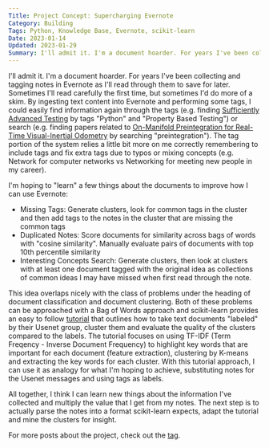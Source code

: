 ```yaml
---
Title: Project Concept: Supercharging Evernote
Category: Building
Tags: Python, Knowledge Base, Evernote, scikit-learn
Date: 2023-01-14
Updated: 2023-01-29
Summary: I'll admit it. I'm a document hoarder. For years I've been collecting and tagging notes in Evernote as I'll read through them to save for later. Can I use that hoarding to learn better?
---
```


I'll admit it. I'm a document hoarder. For years I've been collecting and
tagging notes in Evernote as I'll read through them to save for later.
Sometimes I'll read carefully the first time, but sometimes I'd do more of a
skim. By ingesting text content into Evernote and performing some tags, I could
easily find information again through the tags (e.g. finding 
[Sufficiently Advanced Testing](https://zhd.dev/sufficiently/) by tags 
"Python" and "Property
Based Testing") or search (e.g. finding papers related to 
[On-Manifold Preintegration for Real-Time Visual-Inertial Odometry](https://rpg.ifi.uzh.ch/docs/TRO16_forster.pdf) by searching
"preintegration"). The tag portion of the system relies a little bit more on me
correctly remembering to include tags and fix extra tags due to typos or mixing
concepts (e.g. Network for computer networks vs Networking for meeting new
people in my career).

I'm hoping to "learn" a few things about the documents to improve how I can use
Evernote:

- Missing Tags: Generate clusters, look for common tags in the cluster and then add tags to the notes in the cluster that are missing the common tags
- Duplicated Notes: Score documents for similarity across bags of words with "cosine similarity". Manually evaluate pairs of documents with top 10th percentile similarity 
- Interesting Concepts Search: Generate clusters, then look at clusters with at least one document tagged with the original idea as collections of common ideas I may have missed when first read through the note.

This idea overlaps nicely with the class of problems under the heading of
document classification and document clustering. Both of these problems can be
approached with a Bag of Words approach and scikit-learn provides an easy to
follow 
[tutorial](https://scikit-learn.org/stable/auto_examples/text/plot_document_clustering.html) 
that outlines how to take text documents "labeled" by their Usenet group,
cluster them and evaluate the quality of the clusters compared to the labels.
The tutorial focuses on using TF-IDF (Term Freqency - Inverse Document
Frequency) to highlight key words that are important for each document (feature
extraction), clustering by K-means and extracting the key words for each
cluster. With this tutorial approach, I can use it as analogy for what I'm
hoping to achieve, substituting notes for the Usenet messages and using tags as
labels.

All together, I think I can learn new things about the information I've
collected and multiply the value that I get from my notes. The next step is to
actually parse the notes into a format scikit-learn expects, adapt the tutorial
and mine the clusters for insight.

For more posts about the project, check out the [tag](/blog/tag/knowledge-base.html).
